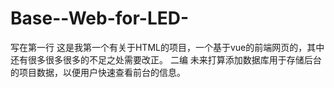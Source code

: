 # Base--Web-for-LED-
写在第一行
这是我第一个有关于HTML的项目，一个基于vue的前端网页的，其中还有很多很多很多的不足之处需要改正。
二编
未来打算添加数据库用于存储后台的项目数据，以便用户快速查看前台的信息。

